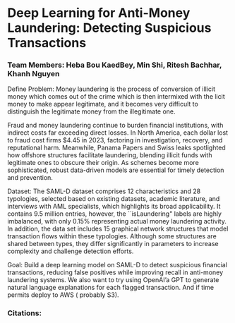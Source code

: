 <h1> Deep Learning for Anti-Money Laundering: Detecting Suspicious Transactions </h1>

<h3>Team Members: Heba Bou KaedBey, Min Shi, Ritesh Bachhar, Khanh Nguyen </h3>

Define Problem: Money laundering is the process of conversion of illicit money which comes out of the crime which is then intermixed with the licit money to make appear legitimate, and it becomes very difficult to distinguish the legitimate money from the illegitimate one.

Fraud and money laundering continue to burden financial institutions, with indirect costs far exceeding direct losses. In North America, each dollar lost to fraud cost firms \$4.45 in 2023, factoring in investigation, recovery, and reputational harm. Meanwhile, Panama Papers and Swiss leaks spotlighted how offshore structures facilitate laundering, blending illicit funds with legitimate ones to obscure their origin. As schemes become more sophisticated, robust data-driven models are essential for timely detection and prevention.

Dataset: The SAML-D dataset comprises 12 characteristics and 28 typologies, selected based on existing datasets, academic literature, and interviews with AML specialists, which highlights its broad applicability. It contains 9.5 million entries, however, the ``isLaundering" labels are highly imbalanced, with only 0.15\% representing actual money laundering activity. In addition, the data set includes 15 graphical network structures that model transaction flows within these typologies. Although some structures are shared between types, they differ significantly in parameters to increase complexity and challenge detection efforts.

Goal: Build a deep learning model on SAML-D to detect suspicious financial transactions, reducing false positives while improving recall in anti-money laundering systems. We also want to try using OpenAI’a GPT to generate natural language explanations for each flagged transaction. And if time permits deploy to AWS ( probably S3).


<h3>Citations:</h3>
